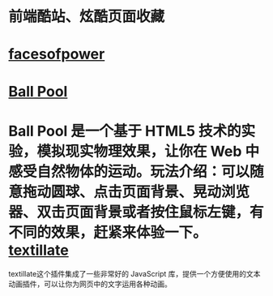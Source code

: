 # 前端酷站、炫酷页面收藏
 [facesofpower](http://www.facesofpower.net/)
==============================
[Ball Pool](http://www.yyyweb.com/demo/ball-pool/)
==============================
Ball Pool 是一个基于 HTML5 技术的实验，模拟现实物理效果，让你在 Web 中感受自然物体的运动。玩法介绍：可以随意拖动圆球、点击页面背景、晃动浏览器、双击页面背景或者按住鼠标左键，有不同的效果，赶紧来体验一下。
[textillate](http://www.yyyweb.com/demo/textillate/)
==============================
textillate这个插件集成了一些非常好的 JavaScript 库，提供一个方便使用的文本动画插件，可以让你为网页中的文字运用各种动画。

